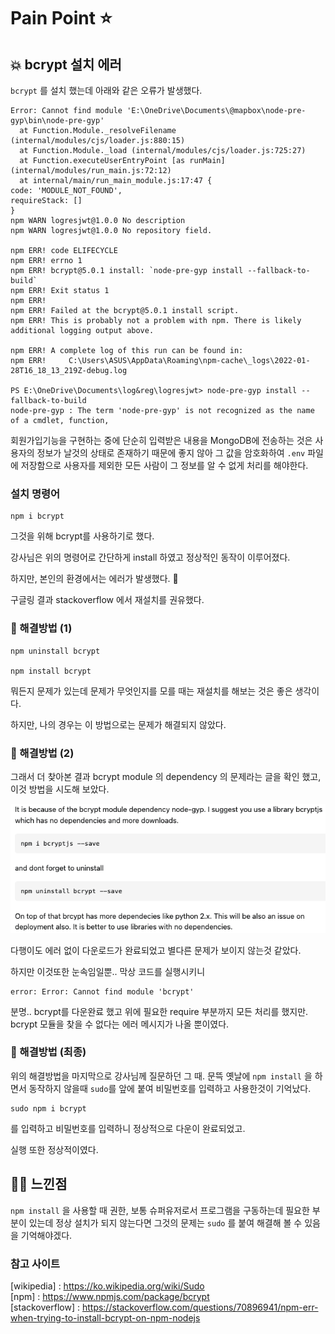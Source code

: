 # Pain Point :star:

## :boom: bcrypt 설치 에러
  ```bcrypt``` 를 설치 했는데 아래와 같은 오류가 발생했다.

  ```terminal
  Error: Cannot find module 'E:\OneDrive\Documents\@mapbox\node-pre-gyp\bin\node-pre-gyp'       
    at Function.Module._resolveFilename (internal/modules/cjs/loader.js:880:15)
    at Function.Module._load (internal/modules/cjs/loader.js:725:27)
    at Function.executeUserEntryPoint [as runMain] (internal/modules/run_main.js:72:12)       
    at internal/main/run_main_module.js:17:47 {
  code: 'MODULE_NOT_FOUND',
  requireStack: []
}
npm WARN logresjwt@1.0.0 No description
npm WARN logresjwt@1.0.0 No repository field.

npm ERR! code ELIFECYCLE
npm ERR! errno 1
npm ERR! bcrypt@5.0.1 install: `node-pre-gyp install --fallback-to-build`
npm ERR! Exit status 1
npm ERR!
npm ERR! Failed at the bcrypt@5.0.1 install script.
npm ERR! This is probably not a problem with npm. There is likely additional logging output above.

npm ERR! A complete log of this run can be found in:
npm ERR!     C:\Users\ASUS\AppData\Roaming\npm-cache\_logs\2022-01-28T16_18_13_219Z-debug.log

PS E:\OneDrive\Documents\log&reg\logresjwt> node-pre-gyp install --fallback-to-build 
node-pre-gyp : The term 'node-pre-gyp' is not recognized as the name of a cmdlet, function,
  ```  

  회원가입기능을 구현하는 중에 단순히 입력받은 내용을 MongoDB에 전송하는 것은 사용자의 정보가 날것의 상태로 존재하기 때문에 좋지 않아 그 값을 암호화하여 `.env` 파일에 저장함으로 사용자를 제외한 모든 사람이 그 정보를 알 수 없게 처리를 해야한다.

  ### 설치 명령어
  ```terminal
  npm i bcrypt
  ```

  그것을 위해 bcrypt를 사용하기로 했다.

  강사님은 위의 명령어로 간단하게 install 하였고 정상적인 동작이 이루어졌다.

  하지만, 본인의 환경에서는 에러가 발생했다. 🥲

  구글링 결과 stackoverflow 에서 재설치를 권유했다.
  ### 🥺 해결방법 (1)
  ```terminal
  npm uninstall bcrypt
  
  npm install bcrypt
  ```
  뭐든지 문제가 있는데 문제가 무엇인지를 모를 때는 재설치를 해보는 것은 좋은 생각이다.

  하지만, 나의 경우는 이 방법으로는 문제가 해결되지 않았다.

  ### 🥺 해결방법 (2)
  그래서 더 찾아본 결과 bcrypt module 의 dependency 의 문제라는 글을 확인 했고, 이것 방법을 시도해 보았다.

  <img src="../images/bcrypt.png">

  다행이도 에러 없이 다운로드가 완료되었고 별다른 문제가 보이지 않는것 같았다.
  
  하지만 이것또한 눈속임일뿐.. 막상 코드를 실행시키니 

  ```terminal
  error: Error: Cannot find module 'bcrypt'
  ```
  분명.. bcrypt를 다운완료 했고 위에 필요한 require 부분까지 모든 처리를 했지만. bcrypt 모듈을 찾을 수 없다는 에러 메시지가 나올 뿐이였다.

  ### 🥳 해결방법 (최종)
  위의 해결방법을 마지막으로 강사님께 질문하던 그 때. 문뜩 옛날에 ```npm install``` 을 하면서 동작하지 않을때 ```sudo```를 앞에 붙여 비밀번호를 입력하고 사용한것이 기억났다.
  ```terminal
  sudo npm i bcrypt
  ```
  를 입력하고 비밀번호를 입력하니 정상적으로 다운이 완료되었고.

  실행 또한 정상적이였다.
 
## :guardsman: 느낀점
```npm install``` 을 사용할 때 권한, 보통 슈퍼유저로서 프로그램을 구동하는데 필요한 부분이 있는데 정상 설치가 되지 않는다면 그것의 문제는 ```sudo``` 를 붙여 해결해 볼 수 있음을 기억해야겠다.

### 참고 사이트 
[wikipedia] : <https://ko.wikipedia.org/wiki/Sudo>  
[npm] : <https://www.npmjs.com/package/bcrypt>  
[stackoverflow] : <https://stackoverflow.com/questions/70896941/npm-err-when-trying-to-install-bcrypt-on-npm-nodejs>  
